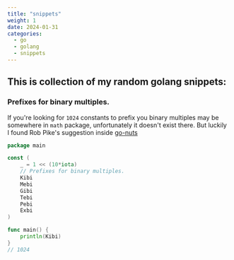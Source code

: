 ```yaml
---
title: "snippets"
weight: 1
date: 2024-01-31
categories:
  - go
  - golang
  - snippets
---
```



## This is collection of my random golang snippets:


### Prefixes for binary multiples.
If you're looking for `1024` constants to prefix you binary multiples may be somewhere in `math` package, unfortunately 
it doesn't exist there. But luckily I found Rob Pike's suggestion inside [go-nuts](https://groups.google.com/g/golang-nuts/c/AHoxOtHCOyw?pli=1)
```go
package main 

const (
    _ = 1 << (10*iota)
    // Prefixes for binary multiples.
	Kibi
	Mebi
	Gibi
	Tebi
	Pebi
	Exbi
)

func main() {
    println(Kibi)
}
// 1024
```